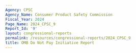```yaml
---
Agency: CPSC
Agency_Name: Consumer Product Safety Commission
Fiscal_Year: 2024
Page_Name: 2024_CPSC_9
Report_Id: '9'
layout: congressional-reports
permalink: /resources/congressional-reports/2024_CPSC_9
title: OMB Do Not Pay Initiative Report
---
```

